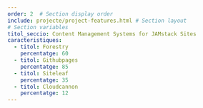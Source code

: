 ```yaml
---
order: 2  # Section display order
include: projecte/project-features.html # Section layout
# Section variables
titol_seccio: Content Management Systems for JAMstack Sites
caracteristiques:
  - titol: Forestry
    percentatge: 60
  - titol: Githubpages
    percentatge: 85
  - titol: Siteleaf
    percentatge: 35
  - titol: Cloudcannon
    percentatge: 12
---
```

